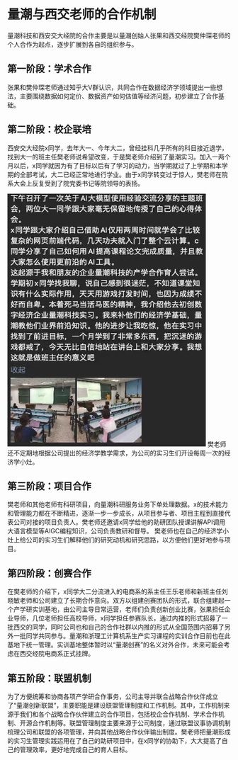 # 量潮与西交老师的合作机制
量潮科技和西安交大经院的合作主要是以量潮创始人张果和西交经院樊仲琛老师的个人合作为起点，逐步扩展到各自的组织参与。

## 第一阶段：学术合作
张果和樊仲琛老师通过知乎大V群认识，共同合作在数据经济学领域提出一些想法，主要围绕数据如何定价、数据资产如何估值等经济问题，初步建立了合作基础。

## 第二阶段：校企联培
西安交大经院x同学，去年大一、今年大二，曾经挂科几乎所有的科目接近退学，找到大一的班主任樊老师说希望改变，于是樊老师介绍到了量潮实习。加入一两个月以后，x同学就因为有了目标以后有了学习的动力，当学期就过了上学期和本学期的全部考试，大二已经正常地进行学业。由于x同学转变过于惊人，樊老师在院系大会上反复受到了院党委书记等院领导的表扬。

![图：樊仲琛老师朋友圈原文](image/xjtu.jpg)
樊老师还不定期地根据公司提出的经济学教学需求，为公司的实习生们开设每周一次的经济学小灶。
## 第三阶段：项目合作
樊老师和其他老师有科研项目，向量潮科研服务业务下单处理数据。x的技术能力和管理能力都在不断精进，逐渐一步一步成长，从项目参与者、项目主程到直接代表公司对接的项目负责人。樊老师还邀请x同学给他的助研团队授课讲解API调用大语言模型等AIGC编程知识，公司负责教研和督导。
樊老师也在自己的经济学小灶上给公司的实习生们解释他们的研究动机和研究思路，以方便他们更好地参与项目。
## 第四阶段：创赛合作
在樊老师的介绍下，x同学大二分流进入的电商系的系主任王乐老师和新班主任刘晓敏老师和公司建立了长期合作意向。双方以组建创赛团队的形式，联合组建起一个产学研实训基地，由公司主导日常运营，老师们负责创新创业比赛，张果担任企业导师，几位老师担任高校导师，x同学担任参赛队长，通过内推的形式招募了一批西交的同学，同时公司也和自己的合作社群以内推的形式从全国范围内招募了另外一批同学共同参与。量潮和浙理工计算机系生产实习课程的实训合作目前也在此基地下统一管理。实训基地整体暂时以“量潮创赛”的名义对外合作，未来可能会考虑在西交经院电商系正式挂牌。
## 第五阶段：联盟机制
为了方便统筹和协商各项产学研合作事务，公司主导并联合战略合作伙伴成立了“量潮创新联盟”，主要职能是建设联盟管理制度和工作机制。其中，工作机制来源于我们和各个战略合作伙伴建立的合作项目，包括校企合作机制、学术合作机制、开源合作机制等。联盟管理制度主要来源于公司制度，通过联盟议事协调机制梳理公司和联盟的各项管理，并向其他战略合作伙伴输出制度。樊老师把量潮形成的实习生管理实践运用在了自己的助研项目中，在x同学的协助下，大大提高了自己的管理效率，更好地完成自己的育人目标。

